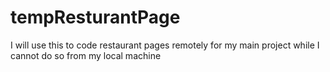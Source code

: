 # tempResturantPage
I will use this to code restaurant pages remotely for my main project while I cannot do so from my local machine
